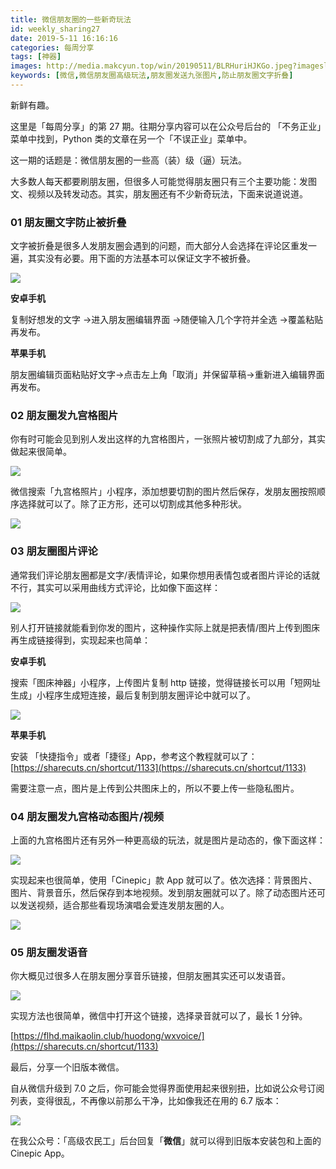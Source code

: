```yaml
---
title: 微信朋友圈的一些新奇玩法
id: weekly_sharing27
date: 2019-5-11 16:16:16
categories: 每周分享
tags: [神器]
images: http://media.makcyun.top/win/20190511/BLRHuriHJKGo.jpeg?imageslim
keywords: [微信,微信朋友圈高级玩法,朋友圈发送九张图片,防止朋友圈文字折叠]
---
```

新鲜有趣。

<!-- more -->  

这里是「每周分享」的第 27 期。往期分享内容可以在公众号后台的 「不务正业」菜单中找到，Python 类的文章在另一个「不误正业」菜单中。

这一期的话题是：微信朋友圈的一些高（装）级（逼）玩法。

大多数人每天都要刷朋友圈，但很多人可能觉得朋友圈只有三个主要功能：发图文、视频以及转发动态。其实，朋友圈还有不少新奇玩法，下面来说道说道。



### 01 朋友圈文字防止被折叠

文字被折叠是很多人发朋友圈会遇到的问题，而大部分人会选择在评论区重发一遍，其实没有必要。用下面的方法基本可以保证文字不被折叠。

![](http://media.makcyun.top/Ft_X1Q_iWDwy-mzARPjwD-WwgZZI)

**安卓手机**

复制好想发的文字 →进入朋友圈编辑界面 →随便输入几个字符并全选 →覆盖粘贴再发布。

**苹果手机**

朋友圈编辑页面粘贴好文字→点击左上角「取消」并保留草稿→重新进入编辑界面再发布。



### 02 朋友圈发九宫格图片

你有时可能会见到别人发出这样的九宫格图片，一张照片被切割成了九部分，其实做起来很简单。

![](http://media.makcyun.top/FuDH6mxD9gq5F1Z6cH513lIdYTGW)

微信搜索「九宫格照片」小程序，添加想要切割的图片然后保存，发朋友圈按照顺序选择就可以了。除了正方形，还可以切割成其他多种形状。

![](http://media.makcyun.top/FikVCHlEs8C7xTpn_E0yGlpIwDSW)



### 03 朋友圈图片评论

通常我们评论朋友圈都是文字/表情评论，如果你想用表情包或者图片评论的话就不行，其实可以采用曲线方式评论，比如像下面这样：

![](http://media.makcyun.top/Ft1zm3A78T4mkUuR7QsRqVgDV1pL)

别人打开链接就能看到你发的图片，这种操作实际上就是把表情/图片上传到图床再生成链接得到，实现起来也简单：

**安卓手机**

搜索「图床神器」小程序，上传图片复制 http 链接，觉得链接长可以用「短网址生成」小程序生成短连接，最后复制到朋友圈评论中就可以了。

![](http://media.makcyun.top/FjfwOvuCzImDrZVea-LARcXTv5j_)

**苹果手机**

安装 「快捷指令」或者「捷径」App，参考这个教程就可以了：[https://sharecuts.cn/shortcut/1133](https://sharecuts.cn/shortcut/1133)

需要注意一点，图片是上传到公共图床上的，所以不要上传一些隐私图片。



### 04 朋友圈发九宫格动态图片/视频

上面的九宫格图片还有另外一种更高级的玩法，就是图片是动态的，像下面这样：

![](http://media.makcyun.top/FllTxO5KC4kmP9o6UAR3omkABVmV)

实现起来也很简单，使用「Cinepic」款 App 就可以了。依次选择：背景图片、图片、背景音乐，然后保存到本地视频。发到朋友圈就可以了。除了动态图片还可以发送视频，适合那些看现场演唱会爱连发朋友圈的人。

![](http://media.makcyun.top/Fv2Bt5X6BjWlWDEldJRzemJDSmZw)

### 05 朋友圈发语音

你大概见过很多人在朋友圈分享音乐链接，但朋友圈其实还可以发语音。

![](http://media.makcyun.top/FvZ4rwReRw04xf14jAe26sIFsZk-)

实现方法也很简单，微信中打开这个链接，选择录音就可以了，最长 1 分钟。

[https://flhd.maikaolin.club/huodong/wxvoice/](https://sharecuts.cn/shortcut/1133)

最后，分享一个旧版本微信。

自从微信升级到 7.0 之后，你可能会觉得界面使用起来很别扭，比如说公众号订阅列表，变得很乱，不再像以前那么干净，比如像我还在用的 6.7 版本：

![](http://media.makcyun.top/Fis9G6TzJNuHbjrYLNyVaA-vL0Wl)

在我公众号：「高级农民工」后台回复「**微信**」就可以得到旧版本安装包和上面的 Cinepic App。

